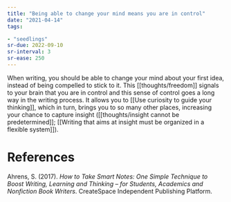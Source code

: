 ```yaml
---
title: "Being able to change your mind means you are in control"
date: "2021-04-14"
tags:

- "seedlings"
sr-due: 2022-09-10
sr-interval: 3
sr-ease: 250
---
```


When writing, you should be able to change your mind about your first idea, instead of being compelled to stick to it. This [[thoughts/freedom]] signals to your brain that you are in control and this sense of control goes a long way in the writing process. It allows you to [[Use curiosity to guide your thinking]], which in turn, brings you to so many other places, increasing your chance to capture insight ([[thoughts/insight cannot be predetermined]]; [[Writing that aims at insight must be organized in a flexible system]]).

# References

Ahrens, S. (2017). *How to Take Smart Notes: One Simple Technique to Boost Writing, Learning and Thinking – for Students, Academics and Nonfiction Book Writers*. CreateSpace Independent Publishing Platform.

